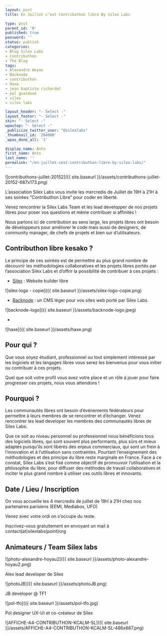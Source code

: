 ```yaml
---
layout: post
title: En Juillet c’est Contributhon libre By Silex Labs

type: post
parent_id: '0'
published: true
password: ''
status: publish
categories:
- Blog Silex Labs
- Contributhon
- The Blog
tags:
- Alexandre Hoyau
- Backnode
- contributhon
- Haxe
- jean baptiste richardet
- pol goasdoué
- silex
- silex labs

layout_header: "- Select -"
layout_footer: "- Select -"
skin: "- Select -"
wpautop: "- Select -"
_publicize_twitter_user: "@silexlabs"
_thumbnail_id: '204980'
_wpas_done_all: '1'

display_name: Anto
first_name: Anto
last_name: ''
permalink: "/en-juillet-cest-contributhon-libre-by-silex-labs/"
---
```


![contributhons-juillet-20152]({{ site.baseurl }}/assets/contributhons-juillet-20152-687x173.png)

L’association Silex Labs vous invite les mercredis de Juillet de 19H à 21H à ses soirées “Contributhon Libre” pour coder en liberté.

Venez rencontrer la Silex Labs Team et les lead developper de nos projets libres pour poser vos questions et même contribuer si affinités !

Nous parlons ici de contribution au sens large, les projets libres ont besoin de développeurs pour améliorer le code mais aussi de designers, de community manager, de chefs de projets et bien sur d’utilisateurs.

**Contributhon libre kesako ?**
-------------------------------

Le principe de ces soirées est de permettre au plus grand nombre de découvrir les méthodologies collaboratives et les projets libres portés par l’association Silex Labs et d’offrir la possibilité de contribuer à ces projets
: 
*   [Silex](http://www.silex.me/)
: Website builder libre

![silex-logo - copie]({{ site.baseurl }}/assets/silex-logo-copie.png)

*   [Backnode](https://github.com/silexlabs/BackNode)
: un CMS léger pour vos sites web porté par Silex Labs.



![backnode-logo]({{ site.baseurl }}/assets/backnode-logo.jpeg)

*  


![haxe]({{ site.baseurl }}/assets/haxe.png)

**Pour qui ?**
--------------

Que vous soyez étudiant, professionnel ou tout simplement intéressé par les logiciels et les langages libres vous serez les bienvenus pour vous initier ou contribuer à ces projets.

Quel que soit votre profil vous avez votre place et un rôle à jouer pour faire progresser ces projets, nous vous attendons !

**Pourquoi ?**
--------------

Les communautés libres ont besoin d’événements fédérateurs pour permettre à leurs membres de se rencontrer et d’échanger. Venez rencontrer les lead developer les membres des communautés libres de Silex Labs.

Que ce soit au niveau personnel ou professionnel nous bénéficions tous des logiciels libres, qui sont souvent plus performants, plus sûrs et mieux adaptés puisqu’ils sont libérés des enjeux commerciaux, qui sont un frein à l’innovation et à l’utilisation sans contraintes. Pourtant l’enseignement des méthodologies et des principe du libre reste marginale en France. Face à ce constat, Silex Labs s’est fixé comme objectif de promouvoir l’utilisation et la philosophie du libre, pour diffuser des méthodes de travail collaboratives et inciter le plus grand nombre à utiliser ces outils libres et innovants.

**Date / Lieu / Inscription**
-----------------------------

On vous accueille les 4 mercredis de juillet de 19H à 21H chez nos partenaires parisiens (EEMI, Mediabox, UFO)

Venez avec votre ordi on s’occupe du reste.

Inscrivez-vous gratuitement en envoyant un mail à contact(at)silexlabs(point)org

**Animateurs / Team Silex labs**
--------------------------------

![photo-alexandre-hoyau2]({{ site.baseurl }}/assets/photo-alexandre-hoyau2.png)

Alex lead developer de Silex

![photoJB]({{ site.baseurl }}/assets/photoJB.png)

JB developer @ TF1

![pol-tfo]({{ site.baseurl }}/assets/pol-tfo.jpg)

Pol designer UX-UI et co-créateur de Silex

![AFFICHE-A4-CONTRIBUTHON-KCALM-SL]({{ site.baseurl }}/assets/AFFICHE-A4-CONTRIBUTHON-KCALM-SL-486x687.png)